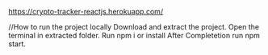 https://crypto-tracker-reactjs.herokuapp.com/


//How to run the project locally
Download and extract the project.
Open the terminal in extracted folder.
Run npm i or install
After Completetion run npm start.


